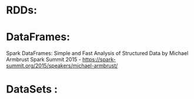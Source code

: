 
# RDDs: 


# DataFrames:

Spark DataFrames: Simple and Fast Analysis of Structured Data by Michael Armbrust
Spark Summit 2015 - https://spark-summit.org/2015/speakers/michael-armbrust/

# DataSets :
